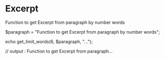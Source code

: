 # Excerpt
 Function to get Excerpt from paragraph by number words 
 
 $paragraph = "Function to get Excerpt from paragraph by number words";

 echo get_limit_words(6, $paragraph, "...");
 
 // output : Function to get Excerpt from paragraph... 
